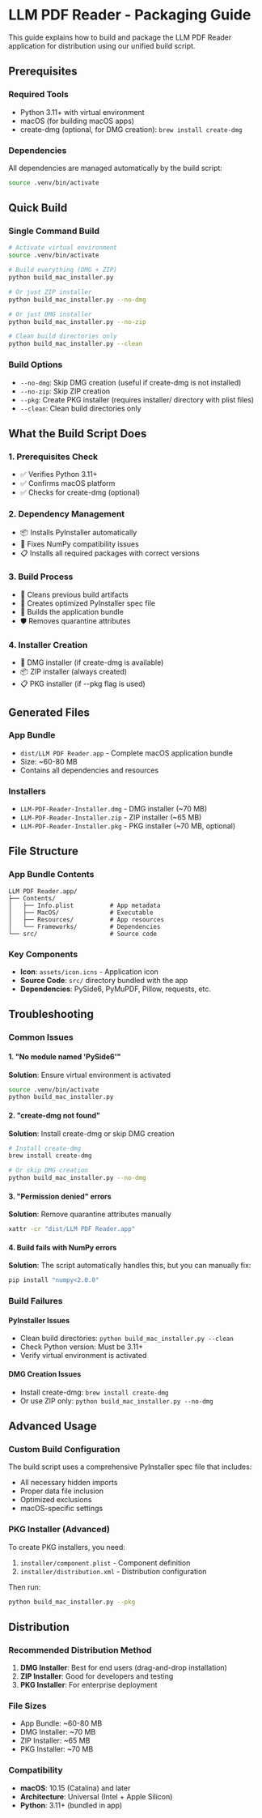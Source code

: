 # LLM PDF Reader - Packaging Guide

This guide explains how to build and package the LLM PDF Reader application for distribution using our unified build script.

## Prerequisites

### Required Tools
- Python 3.11+ with virtual environment
- macOS (for building macOS apps)
- create-dmg (optional, for DMG creation): `brew install create-dmg`

### Dependencies
All dependencies are managed automatically by the build script:
```bash
source .venv/bin/activate
```

## Quick Build

### Single Command Build
```bash
# Activate virtual environment
source .venv/bin/activate

# Build everything (DMG + ZIP)
python build_mac_installer.py

# Or just ZIP installer
python build_mac_installer.py --no-dmg

# Or just DMG installer
python build_mac_installer.py --no-zip

# Clean build directories only
python build_mac_installer.py --clean
```

### Build Options
- `--no-dmg`: Skip DMG creation (useful if create-dmg is not installed)
- `--no-zip`: Skip ZIP creation
- `--pkg`: Create PKG installer (requires installer/ directory with plist files)
- `--clean`: Clean build directories only

## What the Build Script Does

### 1. Prerequisites Check
- ✅ Verifies Python 3.11+
- ✅ Confirms macOS platform
- ✅ Checks for create-dmg (optional)

### 2. Dependency Management
- 📦 Installs PyInstaller automatically
- 🔧 Fixes NumPy compatibility issues
- 📋 Installs all required packages with correct versions

### 3. Build Process
- 🧹 Cleans previous build artifacts
- 📝 Creates optimized PyInstaller spec file
- 🔨 Builds the application bundle
- 🛡️ Removes quarantine attributes

### 4. Installer Creation
- 💾 DMG installer (if create-dmg is available)
- 📦 ZIP installer (always created)
- 📋 PKG installer (if --pkg flag is used)

## Generated Files

### App Bundle
- `dist/LLM PDF Reader.app` - Complete macOS application bundle
- Size: ~60-80 MB
- Contains all dependencies and resources

### Installers
- `LLM-PDF-Reader-Installer.dmg` - DMG installer (~70 MB)
- `LLM-PDF-Reader-Installer.zip` - ZIP installer (~65 MB)
- `LLM-PDF-Reader-Installer.pkg` - PKG installer (~70 MB, optional)

## File Structure

### App Bundle Contents
```
LLM PDF Reader.app/
├── Contents/
│   ├── Info.plist          # App metadata
│   ├── MacOS/              # Executable
│   ├── Resources/          # App resources
│   └── Frameworks/         # Dependencies
└── src/                    # Source code
```

### Key Components
- **Icon**: `assets/icon.icns` - Application icon
- **Source Code**: `src/` directory bundled with the app
- **Dependencies**: PySide6, PyMuPDF, Pillow, requests, etc.

## Troubleshooting

### Common Issues

#### 1. "No module named 'PySide6'"
**Solution**: Ensure virtual environment is activated
```bash
source .venv/bin/activate
python build_mac_installer.py
```

#### 2. "create-dmg not found"
**Solution**: Install create-dmg or skip DMG creation
```bash
# Install create-dmg
brew install create-dmg

# Or skip DMG creation
python build_mac_installer.py --no-dmg
```

#### 3. "Permission denied" errors
**Solution**: Remove quarantine attributes manually
```bash
xattr -cr "dist/LLM PDF Reader.app"
```

#### 4. Build fails with NumPy errors
**Solution**: The script automatically handles this, but you can manually fix:
```bash
pip install "numpy<2.0.0"
```

### Build Failures

#### PyInstaller Issues
- Clean build directories: `python build_mac_installer.py --clean`
- Check Python version: Must be 3.11+
- Verify virtual environment is activated

#### DMG Creation Issues
- Install create-dmg: `brew install create-dmg`
- Or use ZIP only: `python build_mac_installer.py --no-dmg`

## Advanced Usage

### Custom Build Configuration
The build script uses a comprehensive PyInstaller spec file that includes:
- All necessary hidden imports
- Proper data file inclusion
- Optimized exclusions
- macOS-specific settings

### PKG Installer (Advanced)
To create PKG installers, you need:
1. `installer/component.plist` - Component definition
2. `installer/distribution.xml` - Distribution configuration

Then run:
```bash
python build_mac_installer.py --pkg
```

## Distribution

### Recommended Distribution Method
1. **DMG Installer**: Best for end users (drag-and-drop installation)
2. **ZIP Installer**: Good for developers and testing
3. **PKG Installer**: For enterprise deployment

### File Sizes
- App Bundle: ~60-80 MB
- DMG Installer: ~70 MB
- ZIP Installer: ~65 MB
- PKG Installer: ~70 MB

### Compatibility
- **macOS**: 10.15 (Catalina) and later
- **Architecture**: Universal (Intel + Apple Silicon)
- **Python**: 3.11+ (bundled in app)
